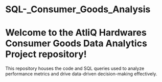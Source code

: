 # SQL-_Consumer_Goods_Analysis

# Welcome to the AtliQ Hardwares Consumer Goods Data Analytics Project repository!

This repository houses the code and SQL queries used to analyze performance metrics and drive data-driven decision-making effectively.
